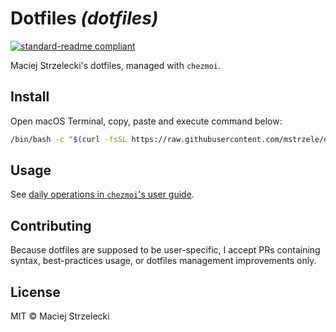 # Dotfiles _(dotfiles)_

[![standard-readme compliant](https://img.shields.io/badge/readme%20style-standard-brightgreen.svg?style=flat-square)](https://github.com/RichardLitt/standard-readme)

Maciej Strzelecki's dotfiles, managed with `chezmoi`.

## Install

Open macOS Terminal, copy, paste and execute command below:
```bash
/bin/bash -c "$(curl -fsSL https://raw.githubusercontent.com/mstrzele/dotfiles/HEAD/install.sh)"
```

## Usage

See [daily operations in `chezmoi`'s user guide](https://www.chezmoi.io/user-guide/daily-operations/).

## Contributing

Because dotfiles are supposed to be user-specific, I accept PRs containing syntax, best-practices usage, or dotfiles management improvements only.

## License

MIT © Maciej Strzelecki
